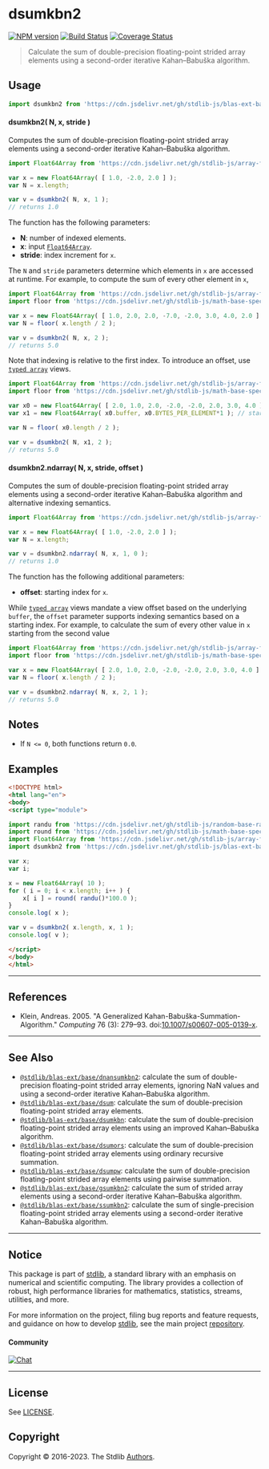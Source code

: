 <!--

@license Apache-2.0

Copyright (c) 2020 The Stdlib Authors.

Licensed under the Apache License, Version 2.0 (the "License");
you may not use this file except in compliance with the License.
You may obtain a copy of the License at

   http://www.apache.org/licenses/LICENSE-2.0

Unless required by applicable law or agreed to in writing, software
distributed under the License is distributed on an "AS IS" BASIS,
WITHOUT WARRANTIES OR CONDITIONS OF ANY KIND, either express or implied.
See the License for the specific language governing permissions and
limitations under the License.

-->

# dsumkbn2

[![NPM version][npm-image]][npm-url] [![Build Status][test-image]][test-url] [![Coverage Status][coverage-image]][coverage-url] <!-- [![dependencies][dependencies-image]][dependencies-url] -->

> Calculate the sum of double-precision floating-point strided array elements using a second-order iterative Kahan–Babuška algorithm.

<section class="intro">

</section>

<!-- /.intro -->



<section class="usage">

## Usage

```javascript
import dsumkbn2 from 'https://cdn.jsdelivr.net/gh/stdlib-js/blas-ext-base-dsumkbn2@esm/index.mjs';
```

#### dsumkbn2( N, x, stride )

Computes the sum of double-precision floating-point strided array elements using a second-order iterative Kahan–Babuška algorithm.

```javascript
import Float64Array from 'https://cdn.jsdelivr.net/gh/stdlib-js/array-float64@esm/index.mjs';

var x = new Float64Array( [ 1.0, -2.0, 2.0 ] );
var N = x.length;

var v = dsumkbn2( N, x, 1 );
// returns 1.0
```

The function has the following parameters:

-   **N**: number of indexed elements.
-   **x**: input [`Float64Array`][@stdlib/array/float64].
-   **stride**: index increment for `x`.

The `N` and `stride` parameters determine which elements in `x` are accessed at runtime. For example, to compute the sum of every other element in `x`,

```javascript
import Float64Array from 'https://cdn.jsdelivr.net/gh/stdlib-js/array-float64@esm/index.mjs';
import floor from 'https://cdn.jsdelivr.net/gh/stdlib-js/math-base-special-floor@esm/index.mjs';

var x = new Float64Array( [ 1.0, 2.0, 2.0, -7.0, -2.0, 3.0, 4.0, 2.0 ] );
var N = floor( x.length / 2 );

var v = dsumkbn2( N, x, 2 );
// returns 5.0
```

Note that indexing is relative to the first index. To introduce an offset, use [`typed array`][mdn-typed-array] views.

<!-- eslint-disable stdlib/capitalized-comments -->

```javascript
import Float64Array from 'https://cdn.jsdelivr.net/gh/stdlib-js/array-float64@esm/index.mjs';
import floor from 'https://cdn.jsdelivr.net/gh/stdlib-js/math-base-special-floor@esm/index.mjs';

var x0 = new Float64Array( [ 2.0, 1.0, 2.0, -2.0, -2.0, 2.0, 3.0, 4.0 ] );
var x1 = new Float64Array( x0.buffer, x0.BYTES_PER_ELEMENT*1 ); // start at 2nd element

var N = floor( x0.length / 2 );

var v = dsumkbn2( N, x1, 2 );
// returns 5.0
```

#### dsumkbn2.ndarray( N, x, stride, offset )

Computes the sum of double-precision floating-point strided array elements using a second-order iterative Kahan–Babuška algorithm and alternative indexing semantics.

```javascript
import Float64Array from 'https://cdn.jsdelivr.net/gh/stdlib-js/array-float64@esm/index.mjs';

var x = new Float64Array( [ 1.0, -2.0, 2.0 ] );
var N = x.length;

var v = dsumkbn2.ndarray( N, x, 1, 0 );
// returns 1.0
```

The function has the following additional parameters:

-   **offset**: starting index for `x`.

While [`typed array`][mdn-typed-array] views mandate a view offset based on the underlying `buffer`, the `offset` parameter supports indexing semantics based on a starting index. For example, to calculate the sum of every other value in `x` starting from the second value

```javascript
import Float64Array from 'https://cdn.jsdelivr.net/gh/stdlib-js/array-float64@esm/index.mjs';
import floor from 'https://cdn.jsdelivr.net/gh/stdlib-js/math-base-special-floor@esm/index.mjs';

var x = new Float64Array( [ 2.0, 1.0, 2.0, -2.0, -2.0, 2.0, 3.0, 4.0 ] );
var N = floor( x.length / 2 );

var v = dsumkbn2.ndarray( N, x, 2, 1 );
// returns 5.0
```

</section>

<!-- /.usage -->

<section class="notes">

## Notes

-   If `N <= 0`, both functions return `0.0`.

</section>

<!-- /.notes -->

<section class="examples">

## Examples

<!-- eslint no-undef: "error" -->

```html
<!DOCTYPE html>
<html lang="en">
<body>
<script type="module">

import randu from 'https://cdn.jsdelivr.net/gh/stdlib-js/random-base-randu@esm/index.mjs';
import round from 'https://cdn.jsdelivr.net/gh/stdlib-js/math-base-special-round@esm/index.mjs';
import Float64Array from 'https://cdn.jsdelivr.net/gh/stdlib-js/array-float64@esm/index.mjs';
import dsumkbn2 from 'https://cdn.jsdelivr.net/gh/stdlib-js/blas-ext-base-dsumkbn2@esm/index.mjs';

var x;
var i;

x = new Float64Array( 10 );
for ( i = 0; i < x.length; i++ ) {
    x[ i ] = round( randu()*100.0 );
}
console.log( x );

var v = dsumkbn2( x.length, x, 1 );
console.log( v );

</script>
</body>
</html>
```

</section>

<!-- /.examples -->

* * *

<section class="references">

## References

-   Klein, Andreas. 2005. "A Generalized Kahan-Babuška-Summation-Algorithm." _Computing_ 76 (3): 279–93. doi:[10.1007/s00607-005-0139-x][@klein:2005a].

</section>

<!-- /.references -->

<!-- Section for related `stdlib` packages. Do not manually edit this section, as it is automatically populated. -->

<section class="related">

* * *

## See Also

-   <span class="package-name">[`@stdlib/blas-ext/base/dnansumkbn2`][@stdlib/blas/ext/base/dnansumkbn2]</span><span class="delimiter">: </span><span class="description">calculate the sum of double-precision floating-point strided array elements, ignoring NaN values and using a second-order iterative Kahan–Babuška algorithm.</span>
-   <span class="package-name">[`@stdlib/blas-ext/base/dsum`][@stdlib/blas/ext/base/dsum]</span><span class="delimiter">: </span><span class="description">calculate the sum of double-precision floating-point strided array elements.</span>
-   <span class="package-name">[`@stdlib/blas-ext/base/dsumkbn`][@stdlib/blas/ext/base/dsumkbn]</span><span class="delimiter">: </span><span class="description">calculate the sum of double-precision floating-point strided array elements using an improved Kahan–Babuška algorithm.</span>
-   <span class="package-name">[`@stdlib/blas-ext/base/dsumors`][@stdlib/blas/ext/base/dsumors]</span><span class="delimiter">: </span><span class="description">calculate the sum of double-precision floating-point strided array elements using ordinary recursive summation.</span>
-   <span class="package-name">[`@stdlib/blas-ext/base/dsumpw`][@stdlib/blas/ext/base/dsumpw]</span><span class="delimiter">: </span><span class="description">calculate the sum of double-precision floating-point strided array elements using pairwise summation.</span>
-   <span class="package-name">[`@stdlib/blas-ext/base/gsumkbn2`][@stdlib/blas/ext/base/gsumkbn2]</span><span class="delimiter">: </span><span class="description">calculate the sum of strided array elements using a second-order iterative Kahan–Babuška algorithm.</span>
-   <span class="package-name">[`@stdlib/blas-ext/base/ssumkbn2`][@stdlib/blas/ext/base/ssumkbn2]</span><span class="delimiter">: </span><span class="description">calculate the sum of single-precision floating-point strided array elements using a second-order iterative Kahan–Babuška algorithm.</span>

</section>

<!-- /.related -->

<!-- Section for all links. Make sure to keep an empty line after the `section` element and another before the `/section` close. -->


<section class="main-repo" >

* * *

## Notice

This package is part of [stdlib][stdlib], a standard library with an emphasis on numerical and scientific computing. The library provides a collection of robust, high performance libraries for mathematics, statistics, streams, utilities, and more.

For more information on the project, filing bug reports and feature requests, and guidance on how to develop [stdlib][stdlib], see the main project [repository][stdlib].

#### Community

[![Chat][chat-image]][chat-url]

---

## License

See [LICENSE][stdlib-license].


## Copyright

Copyright &copy; 2016-2023. The Stdlib [Authors][stdlib-authors].

</section>

<!-- /.stdlib -->

<!-- Section for all links. Make sure to keep an empty line after the `section` element and another before the `/section` close. -->

<section class="links">

[npm-image]: http://img.shields.io/npm/v/@stdlib/blas-ext-base-dsumkbn2.svg
[npm-url]: https://npmjs.org/package/@stdlib/blas-ext-base-dsumkbn2

[test-image]: https://github.com/stdlib-js/blas-ext-base-dsumkbn2/actions/workflows/test.yml/badge.svg?branch=main
[test-url]: https://github.com/stdlib-js/blas-ext-base-dsumkbn2/actions/workflows/test.yml?query=branch:main

[coverage-image]: https://img.shields.io/codecov/c/github/stdlib-js/blas-ext-base-dsumkbn2/main.svg
[coverage-url]: https://codecov.io/github/stdlib-js/blas-ext-base-dsumkbn2?branch=main

<!--

[dependencies-image]: https://img.shields.io/david/stdlib-js/blas-ext-base-dsumkbn2.svg
[dependencies-url]: https://david-dm.org/stdlib-js/blas-ext-base-dsumkbn2/main

-->

[chat-image]: https://img.shields.io/gitter/room/stdlib-js/stdlib.svg
[chat-url]: https://app.gitter.im/#/room/#stdlib-js_stdlib:gitter.im

[stdlib]: https://github.com/stdlib-js/stdlib

[stdlib-authors]: https://github.com/stdlib-js/stdlib/graphs/contributors

[umd]: https://github.com/umdjs/umd
[es-module]: https://developer.mozilla.org/en-US/docs/Web/JavaScript/Guide/Modules

[deno-url]: https://github.com/stdlib-js/blas-ext-base-dsumkbn2/tree/deno
[umd-url]: https://github.com/stdlib-js/blas-ext-base-dsumkbn2/tree/umd
[esm-url]: https://github.com/stdlib-js/blas-ext-base-dsumkbn2/tree/esm
[branches-url]: https://github.com/stdlib-js/blas-ext-base-dsumkbn2/blob/main/branches.md

[stdlib-license]: https://raw.githubusercontent.com/stdlib-js/blas-ext-base-dsumkbn2/main/LICENSE

[@stdlib/array/float64]: https://github.com/stdlib-js/array-float64/tree/esm

[mdn-typed-array]: https://developer.mozilla.org/en-US/docs/Web/JavaScript/Reference/Global_Objects/TypedArray

[@klein:2005a]: https://doi.org/10.1007/s00607-005-0139-x

<!-- <related-links> -->

[@stdlib/blas/ext/base/dnansumkbn2]: https://github.com/stdlib-js/blas-ext-base-dnansumkbn2/tree/esm

[@stdlib/blas/ext/base/dsum]: https://github.com/stdlib-js/blas-ext-base-dsum/tree/esm

[@stdlib/blas/ext/base/dsumkbn]: https://github.com/stdlib-js/blas-ext-base-dsumkbn/tree/esm

[@stdlib/blas/ext/base/dsumors]: https://github.com/stdlib-js/blas-ext-base-dsumors/tree/esm

[@stdlib/blas/ext/base/dsumpw]: https://github.com/stdlib-js/blas-ext-base-dsumpw/tree/esm

[@stdlib/blas/ext/base/gsumkbn2]: https://github.com/stdlib-js/blas-ext-base-gsumkbn2/tree/esm

[@stdlib/blas/ext/base/ssumkbn2]: https://github.com/stdlib-js/blas-ext-base-ssumkbn2/tree/esm

<!-- </related-links> -->

</section>

<!-- /.links -->

